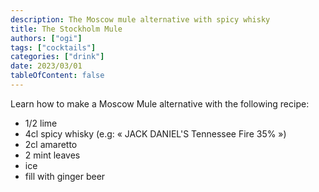 ```yaml
---
description: The Moscow mule alternative with spicy whisky
title: The Stockholm Mule
authors: ["ogi"]
tags: ["cocktails"]
categories: ["drink"]
date: 2023/03/01
tableOfContent: false
---
```


Learn how to make a Moscow Mule alternative with the following recipe:

- 1/2 lime
- 4cl spicy whisky (e.g: « JACK DANIEL'S Tennessee Fire 35% »)
- 2cl amaretto
- 2 mint leaves
- ice
- fill with ginger beer
